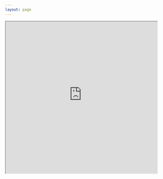 ```yaml
---
layout: page
---
```

<iframe width="500" height="500" src="https://www.youtube-nocookie.com/embed/dQw4w9WgXcQ?playlist=dQw4w9WgXcQ&autoplay=1&iv_load_policy=3&loop=1&start=" frameborder="1" allowfullscreen></iframe>
